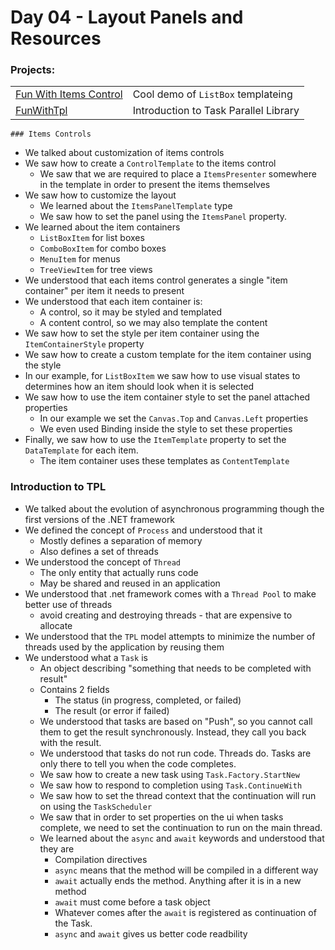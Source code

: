 # Day 04 - Layout Panels and Resources
### Projects:
|     |     |
| --- | --- |
| [Fun With Items Control](FunWithItemsControl/) | Cool demo of `ListBox` templateing | 
| [FunWithTpl](FunWithTpl/) | Introduction to Task Parallel Library |

    ### Items Controls
* We talked about customization of items controls
* We saw how to create a `ControlTemplate` to the items control
  * We saw that we are required to place a `ItemsPresenter` somewhere in the template in order to present the items themselves
* We saw how to customize the layout
  * We learned about the `ItemsPanelTemplate` type
  * We saw how to set the panel using the `ItemsPanel` property. 
* We learned about the item containers
  * `ListBoxItem` for list boxes
  * `ComboBoxItem` for combo boxes
  * `MenuItem` for menus
  * `TreeViewItem` for tree views
* We understood that each items control generates a single "item container" per item it needs to present
* We understood that each item container is:
  * A control, so it may be styled and templated
  * A content control, so we may also template the content
* We saw how to set the style per item container using the `ItemContainerStyle` property
* We saw how to create a custom template for the item container using the style
* In our example, for `ListBoxItem` we saw how to use visual states to determines how an item should look when it is selected
* We saw how to use the item container style to set the panel attached properties
  * In our example we set the `Canvas.Top` and `Canvas.Left` properties
  * We even used Binding inside the style to set these properties
* Finally, we saw how to use the `ItemTemplate` property to set the `DataTemplate` for each item.
  * The item container uses these templates as `ContentTemplate`


### Introduction to TPL
* We talked about the evolution of asynchronous programming though the first versions of the .NET framework
* We defined the concept of `Process` and understood that it
  * Mostly defines a separation of memory
  * Also defines a set of threads
* We understood the concept of `Thread`
  * The only entity that actually runs code
  * May be shared and reused in an application
* We understood that .net framework comes with a `Thread Pool` to make better use of threads
  * avoid creating and destroying threads - that are expensive to allocate
* We understood that the `TPL` model attempts to minimize the number of threads used by the application by reusing them
* We understood what a `Task` is
  * An object describing "something that needs to be completed with result"
  * Contains 2 fields
    * The status (in progress, completed, or failed)
    * The result (or error if failed)
  * We understood that tasks are based on "Push", so you cannot call them to get the result synchronously. Instead, they call you back with the result.
  * We understood that tasks do not run code. Threads do. Tasks are only there to tell you when the code completes.
  * We saw how to create a new task using `Task.Factory.StartNew`
  * We saw how to respond to completion using `Task.ContinueWith`
  * We saw how to set the thread context that the continuation will run on using the `TaskScheduler`
  * We saw that in order to set properties on the ui when tasks complete, we need to set the continuation to run on the main thread.
  * We learned about the `async` and `await` keywords and understood that they are
    * Compilation directives
    * `async` means that the method will be compiled in a different way
    * `await` actually ends the method. Anything after it is in a new method
    * `await` must come before a task object
    * Whatever comes after the `await` is registered as continuation of the Task.
    * `async` and `await` gives us better code readbility

